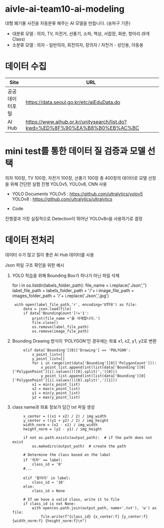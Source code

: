 # aivle-ai-team10-ai-modeling
대형 폐기물 사진을 자동분류 해주는 AI 모델을 만듭니다.
(송파구 기준)
* 대분류 모델 : 의자, TV, 자전거, 선풍기, 소파, 책상, 서랍장, 화분, 항아리 (9개 Class)
* 소분류 모델 : 의자 - 일반의자, 회전의자, 장의자 / 자전거 - 성인용, 아동용

# 데이터 수집
| Site                 | URL                                                                       |
|----------------------|---------------------------------------------------------------------------|
| 공공데이터포털        |<https://data.seoul.go.kr/etc/aiEduData.do>                                 |
| AI Hub               |<https://www.aihub.or.kr/unitysearch/list.do?kwd=%ED%8F%90%EA%B8%B0%EB%AC%BC>|

# mini test를 통한 데이터 질 검증과 모델 선택
의자 100장, TV 100장, 자전거 100장, 선풍기 100장 총 400장의 데이터로 모델 선정을 위해 간단한 실험 진행
YOLOv5, YOLOv8, CNN 사용

* YOLO Documents
YOLOv5 : <https://github.com/ultralytics/yolov5>
YOLOv8 : <https://github.com/ultralytics/ultralytics>

* Code

진행결과 가장 실질적으로 Detection이 뛰어난 YOLOv8n을 사용하기로 결정

# 데이터 전처리
데이터 수가 많고 질이 좋은 AI Hub 데이터를 사용

Json 파일 구조 확인을 위한 예시



1. YOLO 학습을 위해 Bounding Box가 하나가 아닌 파일 삭제

    for i in os.listdir(labels_folder_path):
        file_name = i.replace('.Json','')
        label_file_path = labels_folder_path + '/'+ i
        image_file_path = images_folder_path + '/'+ i.replace('.Json','.jpg')
        
        with open(label_file_path,'r', encoding='UTF8') as file:
            data = json.load(file)
            if data['BoundingCount']!='1':
                print(file_name +'을 삭제합니다.')
                file.close()
                os.remove(label_file_path)
                os.remove(image_file_path)

2. Bounding Drawing 방식이 'POLYGON'인 경우에는 좌표 x1, x2, y1, y2로 변환

            elif data['Bounding'][0]['Drawing'] == 'POLYGON':
                x_point_list=[]
                y_point_list=[]
                for i in range(int(data['Bounding'][0]['PolygonCount'])):
                    x_point_list.append(int(list(data['Bounding'][0]['PolygonPoint'][i].values())[0].split(',')[0]))
                    y_point_list.append(int(list(data['Bounding'][0]['PolygonPoint'][i].values())[0].split(',')[1]))
                x1 = min(x_point_list)
                x2 = max(x_point_list)
                y1 = min(y_point_list)
                y2 = max(y_point_list)

3. class name과 좌표 정보가 담긴 txt 파일 생성

            x_center = ((x1 + x2) / 2) / img_width
            y_center = ((y1 + y2) / 2) / img_height
            width_norm = (x2 - x1) / img_width
            height_norm = (y2 - y1) / img_height

            if not os.path.exists(output_path):  # if the path does not exist
                os.makedirs(output_path)  # create the path

            # Determine the class based on the label
            if '의자' == label:
                class_id = '0'
            #...
     
            elif '항아리' in label:
                class_id = '10'
            else:
                class_id = None

            # If we have a valid class, write it to file
            if class_id is not None:
                with open(os.path.join(output_path, name+'.txt'), 'w') as file:
                    file.write(f"{class_id} {x_center:f} {y_center:f} {width_norm:f} {height_norm:f}\n")



